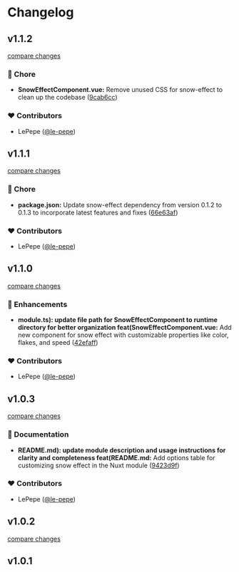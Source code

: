 # Changelog


## v1.1.2

[compare changes](https://github.com/le-pepe/nuxt-snow-effect/compare/v1.1.1...v1.1.2)

### 🏡 Chore

- **SnowEffectComponent.vue:** Remove unused CSS for snow-effect to clean up the codebase ([9cab6cc](https://github.com/le-pepe/nuxt-snow-effect/commit/9cab6cc))

### ❤️ Contributors

- LePepe ([@le-pepe](http://github.com/le-pepe))

## v1.1.1

[compare changes](https://github.com/le-pepe/nuxt-snow-effect/compare/v1.1.0...v1.1.1)

### 🏡 Chore

- **package.json:** Update snow-effect dependency from version 0.1.2 to 0.1.3 to incorporate latest features and fixes ([66e63af](https://github.com/le-pepe/nuxt-snow-effect/commit/66e63af))

### ❤️ Contributors

- LePepe ([@le-pepe](http://github.com/le-pepe))

## v1.1.0

[compare changes](https://github.com/le-pepe/nuxt-snow-effect/compare/v1.0.3...v1.1.0)

### 🚀 Enhancements

- **module.ts): update file path for SnowEffectComponent to runtime directory for better organization feat(SnowEffectComponent.vue:** Add new component for snow effect with customizable properties like color, flakes, and speed ([42efaff](https://github.com/le-pepe/nuxt-snow-effect/commit/42efaff))

### ❤️ Contributors

- LePepe ([@le-pepe](http://github.com/le-pepe))

## v1.0.3

[compare changes](https://github.com/le-pepe/nuxt-snow-effect/compare/v1.0.2...v1.0.3)

### 📖 Documentation

- **README.md): update module description and usage instructions for clarity and completeness feat(README.md:** Add options table for customizing snow effect in the Nuxt module ([9423d9f](https://github.com/le-pepe/nuxt-snow-effect/commit/9423d9f))

### ❤️ Contributors

- LePepe ([@le-pepe](http://github.com/le-pepe))

## v1.0.2

[compare changes](https://github.com/le-pepe/nuxt-snow-effect/compare/v1.0.1...v1.0.2)

## v1.0.1

